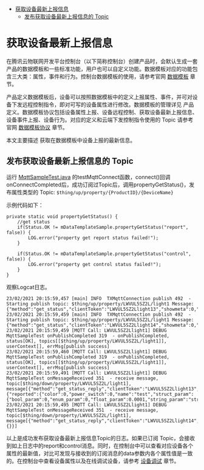 * [获取设备最新上报信息](#获取设备最新上报信息)
  * [发布获取设备最新上报信息的 Topic ](#发布获取设备最新上报信息的-Topic)

# 获取设备最新上报信息

在腾讯云物联网开发平台控制台（以下简称控制台）创建产品时，会默认生成一套产品的数据模板和一些标准功能，用户也可以自定义功能。数据模板对应的功能包含三大类：属性，事件和行为。控制台数据模板的使用，请参考官网 [数据模板](https://cloud.tencent.com/document/product/1081/44921) 章节。

产品定义数据模板后，设备可以按照数据模板中的定义上报属性、事件，并可对设备下发远程控制指令，即对可写的设备属性进行修改。数据模板的管理详见 产品定义。数据模板协议包括设备属性上报、设备远程控制、获取设备最新上报信息、设备事件上报、设备行为。对应的定义和云端下发控制指令使用的 Topic 请参考官网 [数据模板协议](https://cloud.tencent.com/document/product/1081/34916) 章节。

本文主要描述 获取在数据模板中设备上报的最新信息。

## 发布获取设备最新上报信息的 Topic 

运行 [MqttSampleTest.java](../src/test/java/com/tencent/iot/explorer/device/java/core/mqtt/MqttSampleTest.java) 的testMqttConnect函数，connect()回调onConnectCompleted后，成功订阅过Topic后，调用propertyGetStatus()，发布属性类型的 Topic:
`$thing/up/property/{ProductID}/{DeviceName}`

示例代码如下：
```
private static void propertyGetStatus() {
    //get status
    if(Status.OK != mDataTemplateSample.propertyGetStatus("report", false)) {
        LOG.error("property get report status failed!");
    }
    
    if(Status.OK != mDataTemplateSample.propertyGetStatus("control", false)) {
        LOG.error("property get control status failed!");
    }
}
```

观察Logcat日志。
```
23/02/2021 20:15:59,457 [main] INFO  TXMqttConnection publish 492  - Starting publish topic: $thing/up/property/LWVUL5SZ2L/light1 Message: {"method":"get_status","clientToken":"LWVUL5SZ2Llight13","showmeta":0,"type":"report"}
23/02/2021 20:15:59,459 [main] INFO  TXMqttConnection publish 492  - Starting publish topic: $thing/up/property/LWVUL5SZ2L/light1 Message: {"method":"get_status","clientToken":"LWVUL5SZ2Llight14","showmeta":0,"type":"control"}
23/02/2021 20:15:59,459 [MQTT Call: LWVUL5SZ2Llight1] DEBUG MqttSampleTest onPublishCompleted 319  - onPublishCompleted, status[OK], topics[[$thing/up/property/LWVUL5SZ2L/light1]],  userContext[], errMsg[publish success]
23/02/2021 20:15:59,460 [MQTT Call: LWVUL5SZ2Llight1] DEBUG MqttSampleTest onPublishCompleted 319  - onPublishCompleted, status[OK], topics[[$thing/up/property/LWVUL5SZ2L/light1]],  userContext[], errMsg[publish success]
23/02/2021 20:15:59,491 [MQTT Call: LWVUL5SZ2Llight1] DEBUG MqttSampleTest onMessageReceived 351  - receive message, topic[$thing/down/property/LWVUL5SZ2L/light1], message[{"method":"get_status_reply","clientToken":"LWVUL5SZ2Llight13","code":0,"status":"success","type":"report","data":{"reported":{"color":0,"power_switch":0,"name":"test","struct_param":{"bool_param":0,"enum_param":0,"float_param":0.0001,"string_param":"string","int_param":0,"timestamp_param":1577871650},"brightness":0}}}]
23/02/2021 20:15:59,495 [MQTT Call: LWVUL5SZ2Llight1] DEBUG MqttSampleTest onMessageReceived 351  - receive message, topic[$thing/down/property/LWVUL5SZ2L/light1], message[{"method":"get_status_reply","clientToken":"LWVUL5SZ2Llight14","code":0,"status":"success","type":"control","data":{}}]
```
以上是成功发布获取设备最新上报信息Topic的日志。如果已订阅 Topic，会接收到如上日志中的report和control消息。同时，在控制台中可以查看对应设备各个属性的最新值，对比可发现与接收到的订阅消息的data参数内各个属性值是一致的。在控制台中查看设备属性以及在线调试设备，请参考 [设备调试](https://cloud.tencent.com/document/product/1081/34741) 章节。


